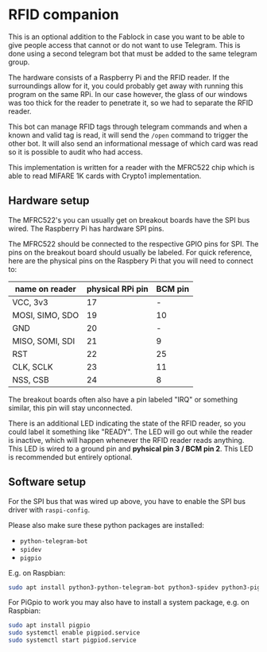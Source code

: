 # RFID companion

This is an optional addition to the Fablock in case you want to be able to give
people access that cannot or do not want to use Telegram. This is done using a
second telegram bot that must be added to the same telegram group.

The hardware consists of a Raspberry Pi and the RFID reader. If the
surroundings allow for it, you could probably get away with running this
program on the same RPi. In our case however, the glass of our windows was too
thick for the reader to penetrate it, so we had to separate the RFID reader.

This bot can manage RFID tags through telegram commands and when a known and
valid tag is read, it will send the `/open` command to trigger the other bot.
It will also send an informational message of which card was read so it is
possible to audit who had access.

This implementation is written for a reader with the MFRC522 chip which is able
to read MIFARE 1K cards with Crypto1 implementation.

## Hardware setup
The MFRC522's you can usually get on breakout boards have the SPI bus wired.
The Raspberry Pi has hardware SPI pins.

The MFRC522 should be connected to the respective GPIO pins for SPI. The pins
on the breakout board should usually be labeled. For quick reference, here are
the physical pins on the Raspbery Pi that you will need to connect to:

|name on reader|physical RPi pin|BCM pin|
|---------------|---|---|
|VCC, 3v3       | 17|  -|
|MOSI, SIMO, SDO| 19| 10|
|GND            | 20|  -|
|MISO, SOMI, SDI| 21|  9|
|RST            | 22| 25|
|CLK, SCLK      | 23| 11|
|NSS, CSB       | 24|  8|

The breakout boards often also have a pin labeled "IRQ" or something similar,
this pin will stay unconnected.

There is an additional LED indicating the state of the RFID reader, so you
could label it something like "READY". The LED will go out while the reader is
inactive, which will happen whenever the RFID reader reads anything. This LED
is wired to a ground pin and **pyhsical pin 3 / BCM pin 2**. This LED is
recommended but entirely optional.

## Software setup
For the SPI bus that was wired up above, you have to enable the SPI bus driver
with `raspi-config`.

Please also make sure these python packages are installed:
- `python-telegram-bot`
- `spidev`
- `pigpio`

E.g. on Raspbian:
```sh
sudo apt install python3-python-telegram-bot python3-spidev python3-pigpio
```

For PiGpio to work you may also have to install a system package, e.g. on Raspbian:
```sh
sudo apt install pigpio
sudo systemctl enable pigpiod.service
sudo systemctl start pigpiod.service
```
